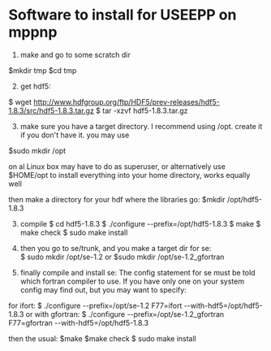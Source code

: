 # Software to install for USEEPP on mppnp

1. make and go to some scratch dir 

$mkdir tmp 
$cd tmp 

2. get hdf5: 

$ wget http://www.hdfgroup.org/ftp/HDF5/prev-releases/hdf5-1.8.3/src/hdf5-1.8.3.tar.gz 
$ tar -xzvf hdf5-1.8.3.tar.gz 

3. make sure you have a target directory. I recommend using 
/opt. create it if you don't have it. you may use 

$sudo mkdir /opt 

on al Linux box may have to do as superuser, or alternatively use 
$HOME/opt to install everything into your home directory, works 
equally well 

then make a directory for your hdf where the libraries go: 
$mkdir /opt/hdf5-1.8.3 

3. compile 
$ cd hdf5-1.8.3 
$ ./configure --prefix=/opt/hdf5-1.8.3 
$ make 
$ make check 
$ sudo make install 

4. then you go to se/trunk, and you make a target dir for se:  
$ sudo mkdir /opt/se-1.2 
or 
$sudo mkdir /opt/se-1.2_gfortran 

5. finally compile and install se: 
The config statement for se must be told which fortran compiler to 
use. If you have only one on your system config may find out, but you 
may want to specify: 

for ifort: 
$ ./configure --prefix=/opt/se-1.2 F77=ifort --with-hdf5=/opt/hdf5-1.8.3 
or with gfortran: 
$ ./configure --prefix=/opt/se-1.2_gfortran F77=gfortran --with-hdf5=/opt/hdf5-1.8.3 

then the usual: 
$make 
$make check 
$ sudo make install 
